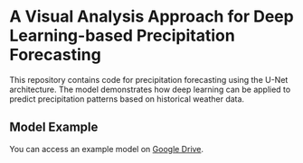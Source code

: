 # A Visual Analysis Approach for Deep Learning-based Precipitation Forecasting
This repository contains code for precipitation forecasting using the U-Net architecture. The model demonstrates how deep learning can be applied to predict precipitation patterns based on historical weather data.

## Model Example

You can access an example model on [Google Drive](https://drive.google.com/drive/folders/13kOoqAprbrHslVxWi7YDodEK25wDTpxu?usp=drive_link).

